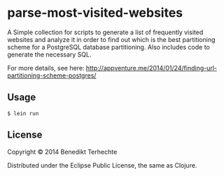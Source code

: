 # parse-most-visited-websites

A Simple collection for scripts to generate a list of frequently visited websites and analyze it in order to find out which is the best partitioning scheme for a PostgreSQL database partitioning. Also includes code to generate the necessary SQL.

For more details, see here:
http://appventure.me/2014/01/24/finding-url-partitioning-scheme-postgres/

## Usage

    $ lein run



## License

Copyright © 2014 Benedikt Terhechte

Distributed under the Eclipse Public License, the same as Clojure.
